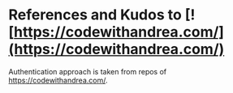 # References and Kudos to [![https://codewithandrea.com/](https://codewithandrea.com/)

Authentication approach is taken from repos of https://codewithandrea.com/.

